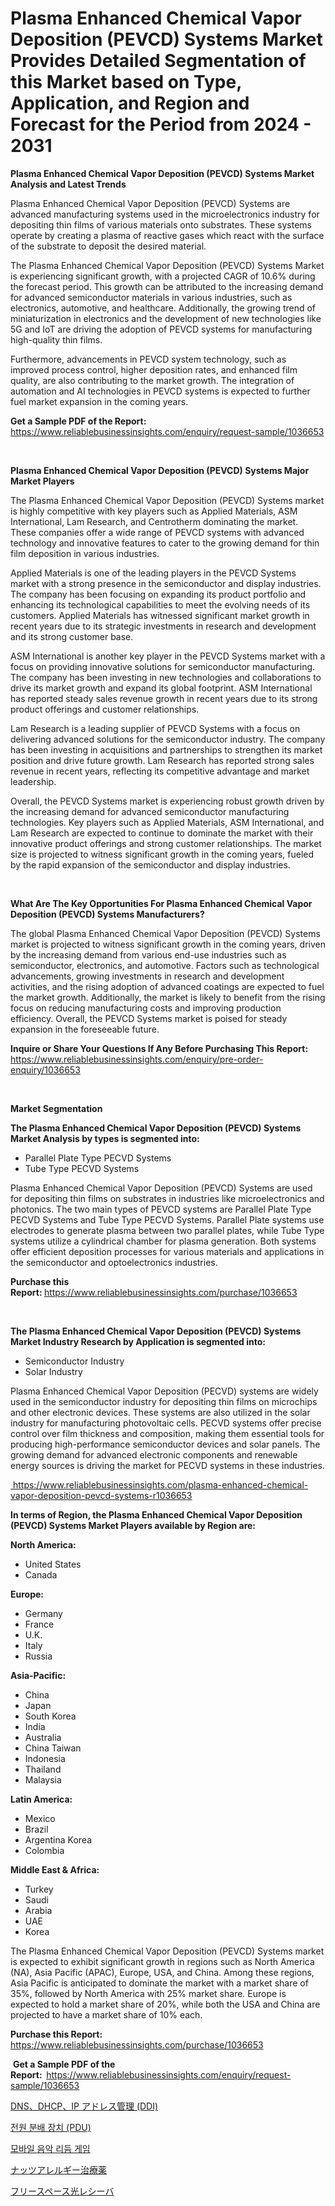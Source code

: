 <p><h1>Plasma Enhanced Chemical Vapor Deposition (PEVCD) Systems Market Provides Detailed Segmentation of this Market based on Type, Application, and Region and Forecast for the Period from 2024 - 2031</h1></p><p><strong>Plasma Enhanced Chemical Vapor Deposition (PEVCD) Systems Market Analysis and Latest Trends</strong></p>
<p><p>Plasma Enhanced Chemical Vapor Deposition (PEVCD) Systems are advanced manufacturing systems used in the microelectronics industry for depositing thin films of various materials onto substrates. These systems operate by creating a plasma of reactive gases which react with the surface of the substrate to deposit the desired material.</p><p>The Plasma Enhanced Chemical Vapor Deposition (PEVCD) Systems Market is experiencing significant growth, with a projected CAGR of 10.6% during the forecast period. This growth can be attributed to the increasing demand for advanced semiconductor materials in various industries, such as electronics, automotive, and healthcare. Additionally, the growing trend of miniaturization in electronics and the development of new technologies like 5G and IoT are driving the adoption of PEVCD systems for manufacturing high-quality thin films.</p><p>Furthermore, advancements in PEVCD system technology, such as improved process control, higher deposition rates, and enhanced film quality, are also contributing to the market growth. The integration of automation and AI technologies in PEVCD systems is expected to further fuel market expansion in the coming years.</p></p>
<p><strong>Get a Sample PDF of the Report:&nbsp;</strong> <a href="https://www.reliablebusinessinsights.com/enquiry/request-sample/1036653">https://www.reliablebusinessinsights.com/enquiry/request-sample/1036653</a></p>
<p>&nbsp;</p>
<p><strong>Plasma Enhanced Chemical Vapor Deposition (PEVCD) Systems Major Market Players</strong></p>
<p><p>The Plasma Enhanced Chemical Vapor Deposition (PEVCD) Systems market is highly competitive with key players such as Applied Materials, ASM International, Lam Research, and Centrotherm dominating the market. These companies offer a wide range of PEVCD systems with advanced technology and innovative features to cater to the growing demand for thin film deposition in various industries.</p><p>Applied Materials is one of the leading players in the PEVCD Systems market with a strong presence in the semiconductor and display industries. The company has been focusing on expanding its product portfolio and enhancing its technological capabilities to meet the evolving needs of its customers. Applied Materials has witnessed significant market growth in recent years due to its strategic investments in research and development and its strong customer base.</p><p>ASM International is another key player in the PEVCD Systems market with a focus on providing innovative solutions for semiconductor manufacturing. The company has been investing in new technologies and collaborations to drive its market growth and expand its global footprint. ASM International has reported steady sales revenue growth in recent years due to its strong product offerings and customer relationships.</p><p>Lam Research is a leading supplier of PEVCD Systems with a focus on delivering advanced solutions for the semiconductor industry. The company has been investing in acquisitions and partnerships to strengthen its market position and drive future growth. Lam Research has reported strong sales revenue in recent years, reflecting its competitive advantage and market leadership.</p><p>Overall, the PEVCD Systems market is experiencing robust growth driven by the increasing demand for advanced semiconductor manufacturing technologies. Key players such as Applied Materials, ASM International, and Lam Research are expected to continue to dominate the market with their innovative product offerings and strong customer relationships. The market size is projected to witness significant growth in the coming years, fueled by the rapid expansion of the semiconductor and display industries.</p></p>
<p>&nbsp;</p>
<p><strong>What Are The Key Opportunities For Plasma Enhanced Chemical Vapor Deposition (PEVCD) Systems Manufacturers?</strong></p>
<p><p>The global Plasma Enhanced Chemical Vapor Deposition (PEVCD) Systems market is projected to witness significant growth in the coming years, driven by the increasing demand from various end-use industries such as semiconductor, electronics, and automotive. Factors such as technological advancements, growing investments in research and development activities, and the rising adoption of advanced coatings are expected to fuel the market growth. Additionally, the market is likely to benefit from the rising focus on reducing manufacturing costs and improving production efficiency. Overall, the PEVCD Systems market is poised for steady expansion in the foreseeable future.</p></p>
<p><strong>Inquire or Share Your Questions If Any Before Purchasing This Report:</strong> <a href="https://www.reliablebusinessinsights.com/enquiry/pre-order-enquiry/1036653">https://www.reliablebusinessinsights.com/enquiry/pre-order-enquiry/1036653</a></p>
<p>&nbsp;</p>
<p><strong>Market Segmentation</strong></p>
<p><strong>The Plasma Enhanced Chemical Vapor Deposition (PEVCD) Systems Market Analysis by types is segmented into:</strong></p>
<p><ul><li>Parallel Plate Type PECVD Systems</li><li>Tube Type PECVD Systems</li></ul></p>
<p><p>Plasma Enhanced Chemical Vapor Deposition (PEVCD) Systems are used for depositing thin films on substrates in industries like microelectronics and photonics. The two main types of PEVCD systems are Parallel Plate Type PECVD Systems and Tube Type PECVD Systems. Parallel Plate systems use electrodes to generate plasma between two parallel plates, while Tube Type systems utilize a cylindrical chamber for plasma generation. Both systems offer efficient deposition processes for various materials and applications in the semiconductor and optoelectronics industries.</p></p>
<p><strong>Purchase this Report:&nbsp;</strong><a href="https://www.reliablebusinessinsights.com/purchase/1036653">https://www.reliablebusinessinsights.com/purchase/1036653</a></p>
<p>&nbsp;</p>
<p><strong>The Plasma Enhanced Chemical Vapor Deposition (PEVCD) Systems Market Industry Research by Application is segmented into:</strong></p>
<p><ul><li>Semiconductor Industry</li><li>Solar Industry</li></ul></p>
<p><p>Plasma Enhanced Chemical Vapor Deposition (PECVD) systems are widely used in the semiconductor industry for depositing thin films on microchips and other electronic devices. These systems are also utilized in the solar industry for manufacturing photovoltaic cells. PECVD systems offer precise control over film thickness and composition, making them essential tools for producing high-performance semiconductor devices and solar panels. The growing demand for advanced electronic components and renewable energy sources is driving the market for PECVD systems in these industries.</p></p>
<p><a href="https://www.reliablebusinessinsights.com/plasma-enhanced-chemical-vapor-deposition-pevcd-systems-r1036653">&nbsp;https://www.reliablebusinessinsights.com/plasma-enhanced-chemical-vapor-deposition-pevcd-systems-r1036653</a></p>
<p><strong>In terms of Region, the Plasma Enhanced Chemical Vapor Deposition (PEVCD) Systems Market Players available by Region are:</strong></p>
<p>
    <p> <strong> North America: </strong>
        <ul>
            <li>United States</li>
            <li>Canada</li>
        </ul>
        </p> 
    <p> <strong> Europe: </strong>
        <ul>
            <li>Germany</li>
            <li>France</li>
            <li>U.K.</li>
            <li>Italy</li>
            <li>Russia</li>
        </ul>
        </p> 
    <p> <strong> Asia-Pacific: </strong>
        <ul>
            <li>China</li>
            <li>Japan</li>
            <li>South Korea</li>
            <li>India</li>
            <li>Australia</li>
            <li>China Taiwan</li>
            <li>Indonesia</li>
            <li>Thailand</li>
            <li>Malaysia</li>
        </ul>
        </p> 
    <p> <strong> Latin America: </strong>
        <ul>
            <li>Mexico</li>
            <li>Brazil</li>
            <li>Argentina Korea</li>
            <li>Colombia</li>
        </ul>
        </p> 
    <p> <strong> Middle East & Africa: </strong>
        <ul>
            <li>Turkey</li>
            <li>Saudi</li>
            <li>Arabia</li>
            <li>UAE</li>
            <li>Korea</li>
        </ul>
    </p>
    </p>
<p><p>The Plasma Enhanced Chemical Vapor Deposition (PEVCD) Systems market is expected to exhibit significant growth in regions such as North America (NA), Asia Pacific (APAC), Europe, USA, and China. Among these regions, Asia Pacific is anticipated to dominate the market with a market share of 35%, followed by North America with 25% market share. Europe is expected to hold a market share of 20%, while both the USA and China are projected to have a market share of 10% each.</p></p>
<p><strong>Purchase this Report: </strong><a href="https://www.reliablebusinessinsights.com/purchase/1036653">https://www.reliablebusinessinsights.com/purchase/1036653</a></p>
<p>&nbsp;<strong>Get a Sample PDF of the Report:&nbsp;&nbsp;</strong><a href="https://www.reliablebusinessinsights.com/enquiry/request-sample/1036653">https://www.reliablebusinessinsights.com/enquiry/request-sample/1036653</a></p>
<p><strong></strong></p>
<p><p><a href="https://medium.com/@lawrencewatkins654/dns-dhcp-ip%E3%82%A2%E3%83%89%E3%83%AC%E3%82%B9%E7%AE%A1%E7%90%86-ddi-%E3%81%AE%E5%B8%82%E5%A0%B4%E5%8B%95%E5%90%91%E3%81%8A%E3%82%88%E3%81%B3%E5%B8%82%E5%A0%B4%E5%88%86%E6%9E%90%E3%81%AF-2024%E5%B9%B4%E3%81%8B%E3%82%892031%E5%B9%B4%E3%81%BE%E3%81%A7%E3%81%AE%E4%BA%88%E6%B8%AC%E3%81%95%E3%82%8C%E3%81%A6%E3%81%84%E3%81%BE%E3%81%99-64f96f9b12d3">DNS、DHCP、IP アドレス管理 (DDI)</a></p><p><a href="https://medium.com/@jenniferstanley2022/%EC%A0%84%EC%9B%90-%EB%B6%84%EB%B0%B0-%EC%9E%A5%EC%B9%98-pdu-%EC%8B%9C%EC%9E%A5-%EB%B3%B4%EA%B3%A0%EC%84%9C%EB%8A%94-%EC%9D%B4-%EC%8B%9C%EC%9E%A5%EC%9D%98-%EC%B5%9C%EC%8B%A0-%ED%8A%B8%EB%A0%8C%EB%93%9C%EC%99%80-%EC%84%B1%EC%9E%A5-%EA%B8%B0%ED%9A%8C%EB%A5%BC-%EB%B3%B4%EC%97%AC%EC%A4%8D%EB%8B%88%EB%8B%A4-061223be092d">전원 분배 장치 (PDU)</a></p><p><a href="https://github.com/DavidRobb19/Market-Research-Report-List-1/blob/main/895850880856.md">모바일 음악 리듬 게임</a></p><p><a href="https://medium.com/@alfaro.etbn_52903/%E3%83%8A%E3%83%83%E3%83%84%E3%82%A2%E3%83%AC%E3%83%AB%E3%82%AE%E3%83%BC%E6%B2%BB%E7%99%82%E5%B8%82%E5%A0%B4-%E7%AB%B6%E4%BA%89%E5%88%86%E6%9E%90-%E5%B8%82%E5%A0%B4%E5%8B%95%E5%90%91%E3%81%8A%E3%82%88%E3%81%B32031%E5%B9%B4%E3%81%BE%E3%81%A7%E3%81%AE%E4%BA%88%E6%B8%AC-7910273e2a6f">ナッツアレルギー治療薬</a></p><p><a href="https://github.com/KenyonJohns/Market-Research-Report-List-1/blob/main/563244487979.md">フリースペース光レシーバ</a></p></p>